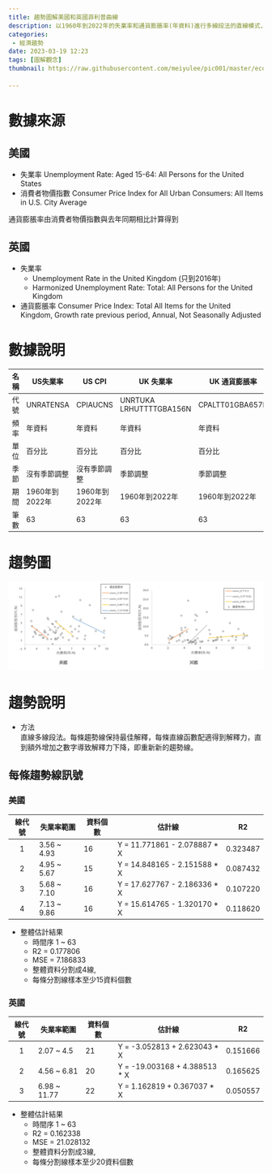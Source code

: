 ```yaml
---
title: 趨勢圖解美國和英國菲利普曲線
description: 以1960年到2022年的失業率和通貨膨脹率(年資料)進行多線段法的直線模式，AI自主決定最佳的每線段最少數據量，得到美國和英國的菲利普曲線差異甚大。
categories:
 - 經濟趨勢
date: 2023-03-19 12:23
tags: [圖解觀念]
thumbnail: https://raw.githubusercontent.com/meiyulee/pic001/master/econ/phillipscurve_US_UK_2022_year.png

---
```


# 數據來源

## 美國

- 失業率 Unemployment Rate: Aged 15-64: All Persons for the United States
- 消費者物價指數 Consumer Price Index for All Urban Consumers: All Items in U.S. City Average

通貨膨脹率由消費者物價指數與去年同期相比計算得到

## 英國

- 失業率 
  - Unemployment Rate in the United Kingdom (只到2016年)
  - Harmonized Unemployment Rate: Total: All Persons for the United Kingdom 
- 通貨膨脹率 Consumer Price Index: Total All Items for the United Kingdom, Growth rate previous period, Annual, Not Seasonally Adjusted

# 數據說明

|名稱 | US失業率 | US CPI | UK 失業率 | UK 通貨膨脹率 |
| ---- | ---- | ---- | ---- | ---- |
| 代號 | UNRATENSA | CPIAUCNS | UNRTUKA<br>LRHUTTTTGBA156N | CPALTT01GBA657N |
| 頻率 | 年資料 | 年資料 | 年資料 | 年資料 |
| 單位 | 百分比 | 百分比 | 百分比 | 百分比 | 
| 季節 | 沒有季節調整 | 沒有季節調整 | 季節調整 | 季節調整 |
| 期間 | 1960年到2022年 | 1960年到2022年 | 1960年到2022年 | 1960年到2022年 | 
| 筆數 | 63 | 63 | 63 | 63 |

# 趨勢圖

![](https://raw.githubusercontent.com/meiyulee/pic001/master/econ/phillipscurve_US_UK_2022_year.png)

# 趨勢說明

- 方法  
  直線多線段法。每條趨勢線保持最佳解釋，每條直線函數配適得到解釋力，直到額外增加之數字導致解釋力下降，即重新新的趨勢線。

## 每條趨勢線訊號

### 美國

| 線代號 | 失業率範圍 | 資料個數 | 估計線 | R2 | 
| :----: | ---- | ---- | ---- | ---- | 
| 1 | 3.56 ~ 4.93 | 16 | Y = 11.771861 - 2.078887 \* X | 0.323487 | 
| 2 | 4.95 ~ 5.67 | 15 | Y = 14.848165 - 2.151588 \* X | 0.087432 | 
| 3 | 5.68 ~ 7.10 | 16 | Y = 17.627767 - 2.186336 \* X | 0.107220 | 
| 4 | 7.13 ~ 9.86 | 16 | Y = 15.614765 - 1.320170 \* X | 0.118620 | 

- 整體估計結果
  - 時間序 1 ~ 63
  - R2 = 0.177806
  - MSE = 7.186833
  - 整體資料分割成4線,
  - 每條分割線樣本至少15資料個數

### 英國

| 線代號 | 失業率範圍 | 資料個數 | 估計線 | R2 | 
| :----: | ---- | ---- | ---- | ---- | 
| 1 | 2.07 ~ 4.5 | 21 | Y = -3.052813 + 2.623043 \* X | 0.151666 | 
| 2 | 4.56 ~ 6.81 | 20 | Y = -19.003168 + 4.388513 \* X | 0.165625 | 
| 3 | 6.98 ~ 11.77 | 22 | Y = 1.162819 + 0.367037 \* X | 0.050557 | 

- 整體估計結果
  - 時間序 1 ~ 63
  - R2 = 0.162338
  - MSE = 21.028132
  - 整體資料分割成3線,
  - 每條分割線樣本至少20資料個數
